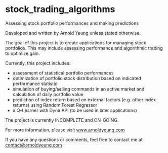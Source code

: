  # stock_trading_algorithms
Assessing stock portfolio performances and making predictions

Developed and written by Arnold Yeung unless stated otherwise.

The goal of this project is to create applications for managing stock portfolios.  This may include assessing performance and algorithmic trading to optimize gain.

Currently, this project includes:
  - assessment of statistical portfolio performances
  - optimization of portfolio stock distribution based on indicated performance statistic
  - simulation of buying/selling commands in an active market and calculation of daily portfolio value
  - prediction of index return based on external factors (e.g. other index returns) using Random Forest Regressor
  - a Q-Learner with Dyna API (to be used in later applications)
  
The project is currently INCOMPLETE and ON-GOING.

For more information, please visit www.arnoldyeung.com

If you have any questions or comments, feel free to contact me at contact@arnoldyeung.com
